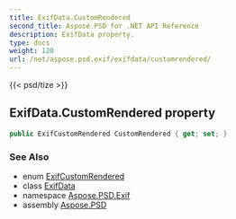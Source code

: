 ```yaml
---
title: ExifData.CustomRendered
second_title: Aspose.PSD for .NET API Reference
description: ExifData property. 
type: docs
weight: 120
url: /net/aspose.psd.exif/exifdata/customrendered/
---
```

{{< psd/tize >}}
## ExifData.CustomRendered property

```csharp
public ExifCustomRendered CustomRendered { get; set; }
```

### See Also

* enum [ExifCustomRendered](../../../aspose.psd.exif.enums/exifcustomrendered/)
* class [ExifData](../)
* namespace [Aspose.PSD.Exif](../../exifdata/)
* assembly [Aspose.PSD](../../../)


